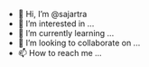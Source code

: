 - 👋 Hi, I’m @sajartra
- 👀 I’m interested in ...
- 🌱 I’m currently learning ...
- 💞️ I’m looking to collaborate on ...
- 📫 How to reach me ...

<!---
sajartra/sajartra is a ✨ special ✨ repository because its `README.md` (this file) appears on your GitHub profile.
You can click the Preview link to take a look at your changes.
--->
